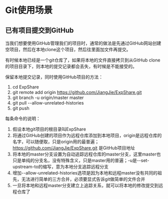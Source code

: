 # Git使用场景

## 已有项目提交到GitHub

当我们想要使用GitHub管理我们的项目时，通常的做法是先通过GitHub网站创建空项目，然后在本地clone这个项目，然后往里面加文件再提交。

有时候本地已经是一个git仓库了，如果将本地的文件直接拷贝到从GitHub clone的项目目录下，则本地的提交记录都会丢失，有时候是不能接受的。

保留本地提交记录，同时使用GitHub项目的方法：

1. cd ExpShare
2. git remote add origin https://github.com/JiangJie/ExpShare.git
3. git branch -u origin/master master
4. git pull --allow-unrelated-histories
5. git push

每条命令的说明：

1. 假设本地git项目的根目录叫ExpShare
2. 将通过GitHub创建的项目作为远程仓库添加到本地项目，origin是远程仓库的名字，可以随便取，只是origin用的最普遍；https://github.com/JiangJie/ExpShare.git 是GitHub项目地址
3. 将本地的master分支设置为自动追踪远程仓库的master分支，这里master也只是单纯的分支名，没有特殊含义，只是master用的普遍；-u是--set-upstream-to的缩写，意为本地分支追踪远程分支
4. 增加--allow-unrelated-histories选项是因为本地和远程master没有共同的祖先，无法进行简单的三方合并，必须要显式告诉git做简单的文件合并
5. 一旦将本地和远程master分支建立上追踪关系，就可以将本地的修改提交到远程仓库了